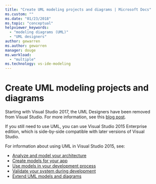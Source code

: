 ```yaml
---
title: "Create UML modeling projects and diagrams | Microsoft Docs"
ms.custom: ""
ms.date: "01/23/2018"
ms.topic: "conceptual"
helpviewer_keywords: 
  - "modeling diagrams (UML)"
  - "UML designers"
author: gewarren
ms.author: gewarren
manager: douge
ms.workload: 
  - "multiple"
ms.technology: vs-ide-modeling
---
```

# Create UML modeling projects and diagrams

Starting with Visual Studio 2017, the UML Designers have been removed from Visual Studio. For more information, see this [blog post](https://blogs.msdn.microsoft.com/visualstudioalm/2016/10/14/uml-designers-have-been-removed-layer-designer-now-supports-live-architectural-analysis/).

If you still need to use UML, you can use Visual Studio 2015 Enterprise edition, which is side-by-side compatible with later versions of Visual Studio.

For information about using UML in Visual Studio 2015, see:

* [Analyze and model your architecture](https://msdn.microsoft.com/library/57b85fsc%28v=vs.140%29.aspx)
* [Create models for your app](https://msdn.microsoft.com/library/dd409436%28v=vs.140%29.aspx)
* [Use models in your development process](https://msdn.microsoft.com/library/dd409423%28v=vs.140%29.aspx)
* [Validate your system during development](https://msdn.microsoft.com/library/dd409448%28v=vs.140%29.aspx)
* [Extend UML models and diagrams](https://msdn.microsoft.com/library/ee329484%28v=vs.140%29.aspx)